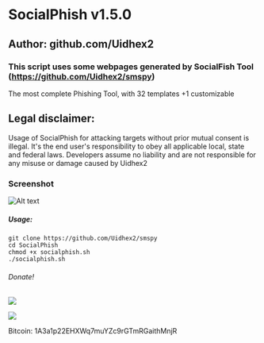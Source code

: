 # SocialPhish v1.5.0
## Author: github.com/Uidhex2
### This script uses some webpages generated by SocialFish Tool (https://github.com/Uidhex2/smspy)

The most complete Phishing Tool, with 32 templates +1 customizable

## Legal disclaimer:
Usage of SocialPhish for attacking targets without prior mutual consent is illegal. It's the end user's responsibility to obey all applicable local, state and federal laws. Developers assume no liability and are not responsible for any misuse or damage caused by Uidhex2

### Screenshot
![Alt text](https://image.ibb.co/nhdEwK/phish.png "SocialPhish")


##### Usage:
```
git clone https://github.com/Uidhex2/smspy
cd SocialPhish
chmod +x socialphish.sh
./socialphish.sh
```

###### Donate! 
![](https://image.ibb.co/i4ES3U/bc.png)

   ![](https://image.ibb.co/iniWV9/electrum_3_2_2_2018_08_30_21_49_44.png)

Bitcoin: 1A3a1p22EHXWq7muYZc9rGTmRGaithMnjR
